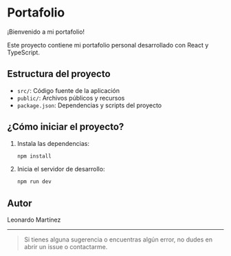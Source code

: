 # Portafolio

¡Bienvenido a mi portafolio!

Este proyecto contiene mi portafolio personal desarrollado con React y TypeScript.

## Estructura del proyecto

- `src/`: Código fuente de la aplicación
- `public/`: Archivos públicos y recursos
- `package.json`: Dependencias y scripts del proyecto

## ¿Cómo iniciar el proyecto?

1. Instala las dependencias:
   ```bash
   npm install
   ```
2. Inicia el servidor de desarrollo:
   ```bash
   npm run dev
   ```

## Autor

Leonardo Martínez

---

> Si tienes alguna sugerencia o encuentras algún error, no dudes en abrir un issue o contactarme. 